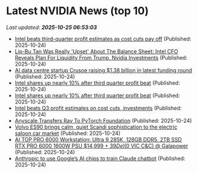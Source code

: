 # Latest NVIDIA News (top 10)
_Last updated: **2025-10-25 06:53:03**_

- [Intel beats third-quarter profit estimates as cost cuts pay off](https://www.irishtimes.com/business/2025/10/24/intel-beats-third-quarter-profit-estimates-as-cost-cuts-pay-off/) (Published: 2025-10-24)
- [Lip-Bu Tan Was Really 'Upset' About The Balance Sheet: Intel CFO Reveals Plan For Liquidity From Trump, Nvidia Investments](https://biztoc.com/x/184b21a588815361) (Published: 2025-10-24)
- [AI data centre startup Crusoe raising $1.38 billion in latest funding round](https://economictimes.indiatimes.com/tech/technology/ai-data-centre-startup-crusoe-raising-1-38-billion-in-latest-funding-round/articleshow/124778557.cms) (Published: 2025-10-24)
- [Intel shares up nearly 10% after third quarter profit beat](https://finance.yahoo.com/news/intel-shares-nearly-10-third-061922195.html) (Published: 2025-10-24)
- [Intel shares up nearly 10% after third quarter profit beat](https://www.channelnewsasia.com/business/intel-shares-up-nearly-10-after-third-quarter-profit-beat-5422571) (Published: 2025-10-24)
- [Intel beats Q3 profit estimates on cost cuts, investments](https://www.rte.ie/news/business/2025/1024/1540314-intel-quarterly-results/) (Published: 2025-10-24)
- [Anyscale Transfers Ray To PyTorch Foundation](https://www.forbes.com/sites/janakirammsv/2025/10/24/anyscale-transfers-ray-to-pytorch-foundation/) (Published: 2025-10-24)
- [Volvo ES90 brings calm, quiet Scandi sophistication to the electric saloon car market](https://www.wallpaper.com/transportation/volvo-es90-review) (Published: 2025-10-24)
- [AI TOP PRO 6000 Workstation: Ultra 9 285K, 128GB DDR5, 2TB SSD RTX PRO 6000 1600W PSU $14,999 + $39 Del ($0 VIC C&C) @ Galapower](https://www.ozbargain.com.au/node/930047) (Published: 2025-10-24)
- [Anthropic to use Google’s AI chips to train Claude chatbot](https://www.thehindubusinessline.com/info-tech/anthropic-to-use-googles-ai-chips-to-train-claude-chatbot/article70196608.ece) (Published: 2025-10-24)
